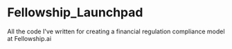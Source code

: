 # Fellowship_Launchpad
All the code I've written for creating a financial regulation compliance model at Fellowship.ai
